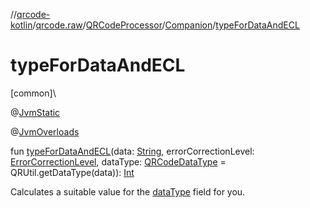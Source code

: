 //[qrcode-kotlin](../../../../index.md)/[qrcode.raw](../../index.md)/[QRCodeProcessor](../index.md)/[Companion](index.md)/[typeForDataAndECL](type-for-data-and-e-c-l.md)

# typeForDataAndECL

[common]\

@[JvmStatic](https://kotlinlang.org/api/latest/jvm/stdlib/kotlin.jvm/-jvm-static/index.html)

@[JvmOverloads](https://kotlinlang.org/api/latest/jvm/stdlib/kotlin.jvm/-jvm-overloads/index.html)

fun [typeForDataAndECL](type-for-data-and-e-c-l.md)(data: [String](https://kotlinlang.org/api/latest/jvm/stdlib/kotlin/-string/index.html), errorCorrectionLevel: [ErrorCorrectionLevel](../../-error-correction-level/index.md), dataType: [QRCodeDataType](../../-q-r-code-data-type/index.md) = QRUtil.getDataType(data)): [Int](https://kotlinlang.org/api/latest/jvm/stdlib/kotlin/-int/index.html)

Calculates a suitable value for the [dataType](type-for-data-and-e-c-l.md) field for you.
